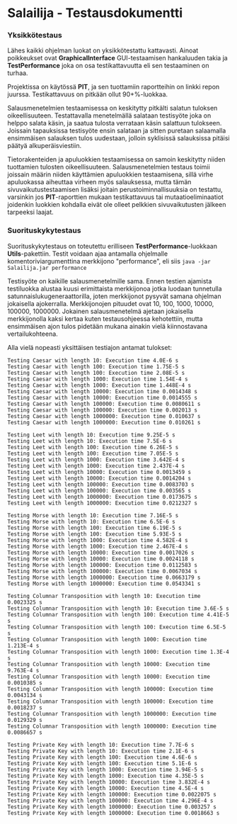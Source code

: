 # Salailija - Testausdokumentti

### Yksikkötestaus
Lähes kaikki ohjelman luokat on yksikkötestattu kattavasti. Ainoat poikkeukset ovat **GraphicalInterface** GUI-testaamisen hankaluuden takia ja **TestPerformance** joka on osa testikattavuutta eli sen testaaminen on turhaa.

Projektissa on käytössä **PIT**, ja sen tuottamiin raportteihin on linkki repon juurssa. Testikattavuus on pitkään ollut 90+%-luokkaa.

Salausmenetelmien testaamisessa on keskitytty pitkälti salatun tuloksen oikeellisuuteen. Testattavalla menetelmällä salataan testisyöte joka on helppo salata käsin, ja saatua tulosta verrataan käsin salattuun tulokseen. Joissain tapauksissa testisyöte ensin salataan ja sitten puretaan salaamalla ensimmäisen salauksen tulos uudestaan, jolloin syklisissä salauksissa pitäisi päätyä alkuperäisviestiin.

Tietorakenteiden ja apuluokkien testaamisessa on samoin keskitytty niiden tuottamien tulosten oikeellisuuteen. Salausmenetelmien testaus toimii joissain määrin niiden käyttämien apuluokkien testaamisena, sillä virhe apuluokassa aiheuttaa virheen myös salauksessa, mutta tämän sivuvaikutustestaamisen lisäksi joitain perustoiminnallisuuksia on testattu, varsinkin jos **PIT**-raporttien mukaan testikattavuus tai mutaatioeliminaatiot joidenkin luokkien kohdalla eivät ole olleet pelkkien sivuvaikutusten jälkeen tarpeeksi laajat.

### Suorituskykytestaus
Suorituskykytestaus on toteutettu erilliseen **TestPerformance**-luokkaan **Utils**-pakettiin. Testit voidaan ajaa antamalla ohjelmalle komentoriviargumenttina merkkijono "performance", eli siis ```java -jar Salailija.jar performance```

Testisyöte on kaikille salausmenetelmille sama. Ennen testien ajamista testiluokka alustaa kuusi erimittaista merkkijonoa jotka luodaan tunnetulla satunnaislukugeneraattorilla, joten merkkijonot pysyvät samana ohjelman jokaisella ajokerralla. Merkkijonojen pituudet ovat 10, 100, 1000, 10000, 100000, 1000000. Jokainen salausmenetelmä ajetaan jokaisella merkkijonolla kaksi kertaa kuten testausohjeessa kehotettiin, mutta ensimmäisen ajon tulos pidetään mukana ainakin vielä kiinnostavana vertailukohteena.

Alla vielä nopeasti yksittäisen testiajon antamat tulokset:

```Testing Caesar with length 10: Execution time 4.012E-4 s
Testing Caesar with length 10: Execution time 4.0E-6 s
Testing Caesar with length 100: Execution time 1.75E-5 s
Testing Caesar with length 100: Execution time 2.08E-5 s
Testing Caesar with length 1000: Execution time 1.54E-4 s
Testing Caesar with length 1000: Execution time 1.448E-4 s
Testing Caesar with length 10000: Execution time 0.0014348 s
Testing Caesar with length 10000: Execution time 0.0014555 s
Testing Caesar with length 100000: Execution time 0.0080611 s
Testing Caesar with length 100000: Execution time 0.002013 s
Testing Caesar with length 1000000: Execution time 0.010637 s
Testing Caesar with length 1000000: Execution time 0.010261 s

Testing Leet with length 10: Execution time 9.25E-5 s
Testing Leet with length 10: Execution time 7.5E-6 s
Testing Leet with length 100: Execution time 6.26E-5 s
Testing Leet with length 100: Execution time 7.05E-5 s
Testing Leet with length 1000: Execution time 3.642E-4 s
Testing Leet with length 1000: Execution time 2.437E-4 s
Testing Leet with length 10000: Execution time 0.0013459 s
Testing Leet with length 10000: Execution time 0.0014204 s
Testing Leet with length 100000: Execution time 0.0083703 s
Testing Leet with length 100000: Execution time 0.003565 s
Testing Leet with length 1000000: Execution time 0.0173675 s
Testing Leet with length 1000000: Execution time 0.0212327 s

Testing Morse with length 10: Execution time 7.16E-5 s
Testing Morse with length 10: Execution time 6.5E-6 s
Testing Morse with length 100: Execution time 6.19E-5 s
Testing Morse with length 100: Execution time 5.93E-5 s
Testing Morse with length 1000: Execution time 4.582E-4 s
Testing Morse with length 1000: Execution time 2.467E-4 s
Testing Morse with length 10000: Execution time 0.0017026 s
Testing Morse with length 10000: Execution time 0.0024118 s
Testing Morse with length 100000: Execution time 0.0112583 s
Testing Morse with length 100000: Execution time 0.0067034 s
Testing Morse with length 1000000: Execution time 0.0663179 s
Testing Morse with length 1000000: Execution time 0.0543341 s

Testing Columnar Transposition with length 10: Execution time 0.0023325 s
Testing Columnar Transposition with length 10: Execution time 3.6E-5 s
Testing Columnar Transposition with length 100: Execution time 4.41E-5 s
Testing Columnar Transposition with length 100: Execution time 6.5E-5 s
Testing Columnar Transposition with length 1000: Execution time 1.213E-4 s
Testing Columnar Transposition with length 1000: Execution time 1.3E-4 s
Testing Columnar Transposition with length 10000: Execution time 9.763E-4 s
Testing Columnar Transposition with length 10000: Execution time 0.0010385 s
Testing Columnar Transposition with length 100000: Execution time 0.0043134 s
Testing Columnar Transposition with length 100000: Execution time 0.0018237 s
Testing Columnar Transposition with length 1000000: Execution time 0.0129329 s
Testing Columnar Transposition with length 1000000: Execution time 0.0086657 s

Testing Private Key with length 10: Execution time 7.7E-6 s
Testing Private Key with length 10: Execution time 2.1E-6 s
Testing Private Key with length 100: Execution time 4.6E-6 s
Testing Private Key with length 100: Execution time 5.1E-6 s
Testing Private Key with length 1000: Execution time 3.94E-5 s
Testing Private Key with length 1000: Execution time 4.35E-5 s
Testing Private Key with length 10000: Execution time 3.832E-4 s
Testing Private Key with length 10000: Execution time 4.5E-4 s
Testing Private Key with length 100000: Execution time 0.0022075 s
Testing Private Key with length 100000: Execution time 4.296E-4 s
Testing Private Key with length 1000000: Execution time 0.003257 s
Testing Private Key with length 1000000: Execution time 0.0018663 s
```